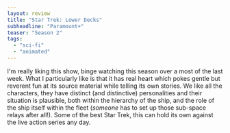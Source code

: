 ```yaml
---
layout: review
title: "Star Trek: Lower Decks"
subheadline: "Paramount+"
teaser: "Season 2"
tags:
  - "sci-fi"
  - "animated"
---
```


I'm really liking this show, binge watching this season over a most of the last week. What I particularly
like is that it has real heart which pokes gentle but reverent fun at its source material while
telling its own stories. We like all the characters, they have distinct (and distinctive) personalities
and their situation is plausible, both within the hierarchy of the ship, and the role of the ship
itself within the fleet (*someone* has to set up those sub-space relays after all!). Some of the 
best Star Trek, this can hold its own against the live action series any day.
